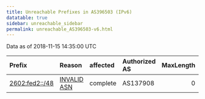```yaml
---
title: Unreachable Prefixes in AS396503 (IPv6)
datatable: true
sidebar: unreachable_sidebar
permalink: unreachable_AS396503-v6.html
---
```


Data as of 2018-11-15 14:35:00 UTC


<div class="datatable-begin"></div>

| Prefix                                                 | Reason                                                                                                 | affected   | Authorized AS   |   MaxLength | Anchor                           |   unreachable /48s |
|:-------------------------------------------------------|:-------------------------------------------------------------------------------------------------------|:-----------|:----------------|------------:|:---------------------------------|-------------------:|
| [2602:fed2::/48](https://stat.ripe.net/2602:fed2::/48) | [INVALID ASN](https://rpki-validator.ripe.net/announcement-preview?asn=AS396503&prefix=2602:fed2::/48) | complete   | AS137908        |           0 | [ARIN](unreachable_ARIN-v6.html) |                  1 |

<div class="datatable-end"></div>